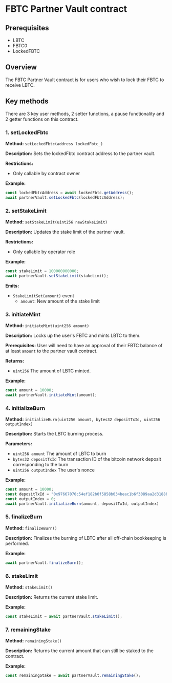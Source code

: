# FBTC Partner Vault contract

## Prerequisites

- LBTC
- FBTC0
- LockedFBTC

## Overview

The FBTC Partner Vault contract is for users who wish to lock their FBTC to receive LBTC.

## Key methods

There are 3 key user methods, 2 setter functions, a pause functionality and 2 getter functions on this contract.

### 1. setLockedFbtc

**Method:** `setLockedFbtc(address lockedFbtc_)`

**Description:** Sets the lockedFbtc contract address to the partner vault.

**Restrictions:**

- Only callable by contract owner

**Example:**

```javascript
const lockedFbtcAddress = await lockedFbtc.getAddress();
await partnerVault.setLockedFbtc(lockedFbtcAddress);
```

### 2. setStakeLimit

**Method:** `setStakeLimit(uint256 newStakeLimit)`

**Description:** Updates the stake limit of the partner vault.

**Restrictions:**

- Only callable by operator role

**Example:**

```javascript
const stakeLimit = 100000000000;
await partnerVault.setStakeLimit(stakeLimit);
```

**Emits:**

- `StakeLimitSet(amount)` event
  - `amount`: New amount of the stake limit

### 3. initiateMint

**Method:** `initiateMint(uint256 amount)`

**Description:** Locks up the user's FBTC and mints LBTC to them.

**Prerequisites:** User will need to have an approval of their FBTC balance of at least `amount` to the partner vault contract.

**Returns:** 

- `uint256` The amount of LBTC minted.

**Example:**

```javascript
const amount = 10000;
await partnerVault.initiateMint(amount);
```

### 4. initializeBurn

**Method:** `initializeBurn(uint256 amount, bytes32 depositTxId, uint256 outputIndex)`

**Description:** Starts the LBTC burning process.

**Parameters:**

- `uint256 amount` The amount of LBTC to burn
- `bytes32 depositTxId` The transaction ID of the bitcoin network deposit corresponding to the burn
- `uint256 outputIndex` The user's nonce

**Example:**

```javascript
const amount = 10000;
const depositTxId = "0x97667070c54ef182b0f5858b034beac1b6f3089aa2d3188bb1e8929f4fa9b929";
const outputIndex = 0;
await partnerVault.initializeBurn(amount, depositTxId, outputIndex)
```

### 5. finalizeBurn

**Method:** `finalizeBurn()`

**Description:** Finalizes the burning of LBTC after all off-chain bookkeeping is performed.

**Example:**

```javascript
await partnerVault.finalizeBurn();
```

### 6. stakeLimit

**Method:** `stakeLimit()`

**Description:** Returns the current stake limit.

**Example:**

```javascript
const stakeLimit = await partnerVault.stakeLimit();
```

### 7. remainingStake

**Method:** `remainingStake()`

**Description:** Returns the current amount that can still be staked to the contract.

**Example:**

```javascript
const remainingStake = await partnerVault.remainingStake();
```
